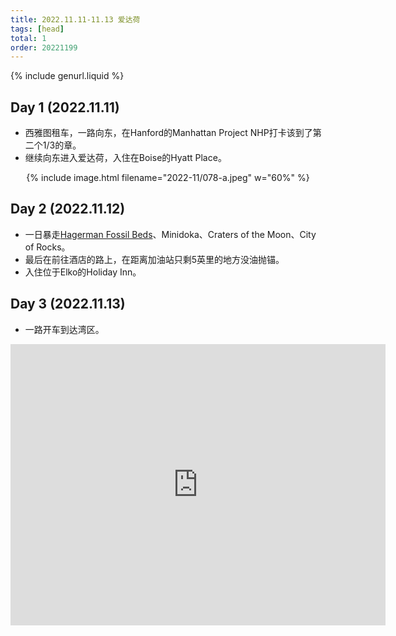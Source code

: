```yaml
---
title: 2022.11.11-11.13 爱达荷
tags: [head]
total: 1
order: 20221199
---
```


{% include genurl.liquid %}

## Day 1 (2022.11.11)
- 西雅图租车，一路向东，在Hanford的Manhattan Project NHP打卡该到了第二个1/3的章。
- 继续向东进入爱达荷，入住在Boise的Hyatt Place。

<p style="text-align: center">
{% include image.html filename="2022-11/078-a.jpeg" w="60%" %}
</p>

## Day 2 (2022.11.12)
- 一日暴走[Hagerman Fossil Beds]({{arr[0]}})、Minidoka、Craters of the Moon、City of Rocks。
- 最后在前往酒店的路上，在距离加油站只剩5英里的地方没油抛锚。
- 入住位于Elko的Holiday Inn。

## Day 3 (2022.11.13)
- 一路开车到达湾区。

<iframe src="https://www.google.com/maps/embed?pb=!1m52!1m12!1m3!1d3025880.7690830044!2d-116.91843048676111!3d42.21526344913464!2m3!1f0!2f0!3f0!3m2!1i1024!2i768!4f13.1!4m37!3e0!4m5!1s0x54ae56729955225b%3A0x8ac51b708ab774a5!2sHyatt%20Place%20Boise%2FTowne%20Square%2C%20North%20Milwaukee%20Street%2C%20Boise%2C%20ID!3m2!1d43.613157699999995!2d-116.28545299999999!4m5!1s0x54ac8b69718109e1%3A0x7cee937ed46fce49!2sSnake%20River%20Overlook%20(Hagerman%20Fossil%20Beds%20National%20Monument)%2C%20Hagerman%2C%20ID%2083332!3m2!1d42.7631139!2d-114.92226389999999!4m5!1s0x54ab670b8638f8d1%3A0xe61659ac81e487b8!2sMinidoka%20National%20Historic%20Site%2C%20Hunt%20Road%2C%20Jerome%2C%20ID!3m2!1d42.6787764!2d-114.24389409999999!4m5!1s0x54aa13b09e479c97%3A0xc41cedd9fd56e90e!2sRobert%20Limbert%20Visitor%20Center%2C%201266%20Craters%20Loop%20Road%2C%20Arco%2C%20ID%2083213!3m2!1d43.4620336!2d-113.56209779999999!4m5!1s0x80aa444346bac50b%3A0x8e0e5c957d9a8633!2sCity%20of%20Rocks%20National%20Reserve%20Visitor%20Center%2C%20South%20Elba%20Almo%20Road%2C%20Almo%2C%20ID!3m2!1d42.0913776!2d-113.63258429999999!4m5!1s0x80a601644403ff5b%3A0x6000759b4ecd232d!2sHoliday%20Inn%20Express%20%26%20Suites%20Elko%2C%20an%20IHG%20Hotel%2C%20Ruby%20Vista%20Drive%2C%20Elko%2C%20NV!3m2!1d40.8548848!2d-115.749262!5e0!3m2!1sen!2sus!4v1678343837381!5m2!1sen!2sus" width="600" height="450" style="border:0;" allowfullscreen="" loading="lazy" referrerpolicy="no-referrer-when-downgrade"></iframe>
